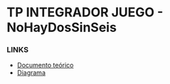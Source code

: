 # TP INTEGRADOR JUEGO - NoHayDosSinSeis

### LINKS

* [Documento teórico](https://docs.google.com/document/d/1S-Itx-iQA5wrfcgp354x3qbCWQxjXU8mbyPmwld35YI/edit?usp=sharing)
* [Diagrama](https://lucid.app/lucidchart/aa6cff54-f055-4201-8fd9-f6406af63512/edit?viewport_loc=-437%2C196%2C2688%2C1238%2C0_0&invitationId=inv_346a8f77-0038-4ca8-82e9-6ce51dd0cf4e)

